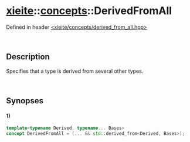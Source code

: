 # [xieite](../../xieite.md)\:\:[concepts](../../concepts.md)\:\:DerivedFromAll
Defined in header [<xieite/concepts/derived_from_all.hpp>](../../../include/xieite/concepts/derived_from_all.hpp)

&nbsp;

## Description
Specifies that a type is derived from several other types.

&nbsp;

## Synopses
#### 1)
```cpp
template<typename Derived, typename... Bases>
concept DerivedFromAll = (... && std::derived_from<Derived, Bases>);
```
